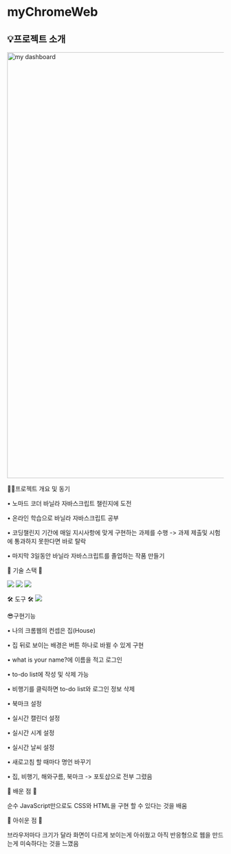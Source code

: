 # myChromeWeb

<h2>💡프로젝트 소개</h2>
<img width="992" alt="my dashboard" src="https://github.com/seongm2n/dashboard/assets/62044613/82c7be3a-931e-4a05-8716-974cdfca0ef0">


✍🏻프로젝트 개요 및 동기 

• 노마드 코더 바닐라 자바스크립트 챌린지에 도전

• 온라인 학습으로 바닐라 자바스크립트 공부

• 코딩챌린지 기간에 매일 지시사항에 맞게 구현하는 과제를 수행 -> 과제 제출및 시험에 통과하지 못한다면 바로 탈락

• 마지막 3일동안 바닐라 자바스크립트를 졸업하는 작품 만들기


🎀 기술 스택 🎀 

<img src="https://img.shields.io/badge/HTML5-E34F26?style=flat-square&logo=html5&logoColor=white"/> <img src="https://img.shields.io/badge/CSS3-1572B6?style=flat-square&logo=css3&logoColor=white"/> <img src="https://img.shields.io/badge/JavaScript-F7DF1E?style=flat-square&logo=JavaScript&logoColor=white"/> 

🛠 도구 🛠 
<img src="https://img.shields.io/badge/Visual Studio Code-007ACC?style=flat-square&logo=visualstudiocode&logoColor=white"/>

😎구현기능

• 나의 크롬웹의 컨셉은 집(House) 

• 집 뒤로 보이는 배경은 버튼 하나로 바뀔 수 있게 구현

• what is your name?에 이름을 적고 로그인

• to-do list에 작성 및 삭제 가능

• 비행기를 클릭하면 to-do list와 로그인 정보 삭제

• 북마크 설정

• 실시간 캘린더 설정 

• 실시간 시계 설정

• 실시간 날씨 설정

• 새로고침 할 때마다 명언 바꾸기

• 집, 비행기, 해와구름, 북마크 -> 포토샵으로 전부 그렸음

🫠 배운 점 🫠

순수 JavaScript만으로도 CSS와 HTML을 구현 할 수 있다는 것을 배움

🫠 아쉬운 점 🫠

브라우저마다 크기가 달라 화면이 다르게 보이는게 아쉬웠고 아직 반응형으로 웹을 만드는게 미숙하다는 것을 느꼈음



